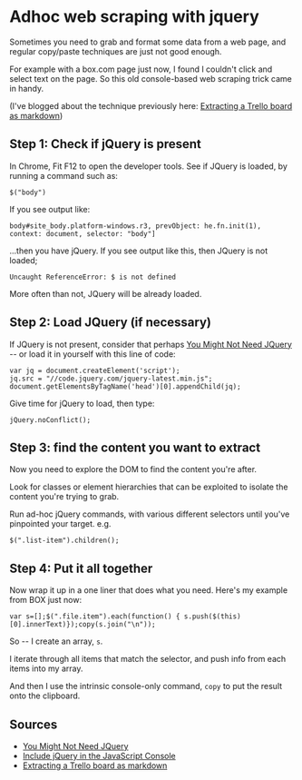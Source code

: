 ﻿# Adhoc web scraping with jquery

Sometimes you need to grab and format some data from a web page, and regular copy/paste techniques are just not good enough.

For example with a box.com page just now, I found I couldn't click and select text on the page. So this old console-based web scraping trick came in handy.

(I've blogged about the technique previously here: [Extracting a Trello board as markdown](http://www.secretgeek.net/trello_ws))

## Step 1: Check if jQuery is present

In Chrome, Fit F12 to open the developer tools. See if JQuery is loaded, by running a command such as:

	$("body")

If you see output like:

	body#site_body.platform-windows.r3, prevObject: he.fn.init(1), context: document, selector: "body"]

...then you have jQuery. If you see output like this, then JQuery is not loaded;

	Uncaught ReferenceError: $ is not defined

More often than not, JQuery will be already loaded.

## Step 2: Load JQuery (if necessary)

If JQuery is not present, consider that perhaps [You Might Not Need JQuery](http://youmightnotneedjquery.com/) -- or load it in yourself with this line of code:

	var jq = document.createElement('script');
	jq.src = "//code.jquery.com/jquery-latest.min.js";
	document.getElementsByTagName('head')[0].appendChild(jq);

Give time for jQuery to load, then type:

	jQuery.noConflict();

## Step 3: find the content you want to extract

Now you need to explore the DOM to find the content you're after.

Look for classes or element hierarchies that can be exploited to isolate the content you're trying to grab.

Run ad-hoc jQuery commands, with various different selectors until you've pinpointed your target. e.g.

    $(".list-item").children();

## Step 4: Put it all together

Now wrap it up in a one liner that does what you need. Here's my example from BOX just now:

    var s=[];$(".file.item").each(function() { s.push($(this)[0].innerText)});copy(s.join("\n"));

So -- I create an array, `s`.

I iterate through all items that match the selector, and push info from each items into my array.

And then I use the intrinsic console-only command, `copy` to put the result onto the clipboard.

## Sources

- [You Might Not Need JQuery](http://youmightnotneedjquery.com/)
- [Include jQuery in the JavaScript Console](https://stackoverflow.com/questions/7474354/-clude-jquery-in-the-javascript-console)
- [Extracting a Trello board as markdown](http://www.secretgeek.net/trello_ws)
